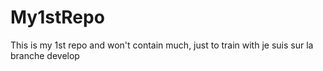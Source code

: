 # My1stRepo
This is my 1st repo and won't contain much, just to train with je suis sur la branche develop
